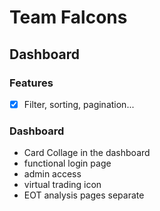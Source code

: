 # Team Falcons

## Dashboard

### Features

- [x] Filter, sorting, pagination...

### Dashboard

- Card Collage in the dashboard
- functional login page
- admin access
- virtual trading icon
- EOT analysis pages separate

